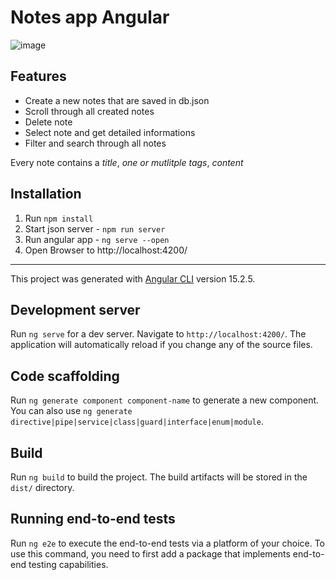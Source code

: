 # Notes app Angular

![image](https://github.com/Semias/Notes-app-Angular/assets/62961421/6af81427-0116-4109-bf5a-da80b718f540)

## Features

- Create a new notes that are saved in db.json
- Scroll through all created notes
- Delete note
- Select note and get detailed informations
- Filter and search through all notes

Every note contains a *title*, *one or mutlitple tags*, *content*

## Installation
1. Run ```npm install```
2. Start json server - ```npm run server```
3. Run angular app - ```ng serve --open```
4. Open Browser to http://localhost:4200/

--- 

This project was generated with [Angular CLI](https://github.com/angular/angular-cli) version 15.2.5.

## Development server

Run `ng serve` for a dev server. Navigate to `http://localhost:4200/`. The application will automatically reload if you change any of the source files.

## Code scaffolding

Run `ng generate component component-name` to generate a new component. You can also use `ng generate directive|pipe|service|class|guard|interface|enum|module`.

## Build

Run `ng build` to build the project. The build artifacts will be stored in the `dist/` directory.

## Running end-to-end tests

Run `ng e2e` to execute the end-to-end tests via a platform of your choice. To use this command, you need to first add a package that implements end-to-end testing capabilities.
